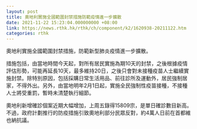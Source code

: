 ```yaml
---
layout: post
title: 奧地利實施全國範圍封禁措施防範疫情進一步擴散
date: 2021-11-22 15:23:04.000000000 +08:00
link: https://news.rthk.hk/rthk/ch/component/k2/1620938-20211122.htm
categories: rthk
---
```


奧地利實施全國範圍封禁措施，防範新型肺炎疫情進一步擴散。

措施包括，由當地時間今天起，對所有居民實施為期10天的封禁，之後根據疫情評估形勢，可能再延長10天，最多維持20日，之後只會對未接種疫苗人士繼續實施封禁。除特別原因，包括採購日常生活用品、前往診所及運動外，居民強制居家，不得外出。另外，由當地明年2月1日起，實施全民強制性疫苗接種，不接種人士將受重罰，暫時未清楚執行細節。

奧地利新增確診個案近期大幅增加，上周五錄得15809宗，是單日確診數目新高。不過，政府計劃推行的防疫措施引致奧地利部分民眾反對，約4萬人日前在首都維也納抗議。
